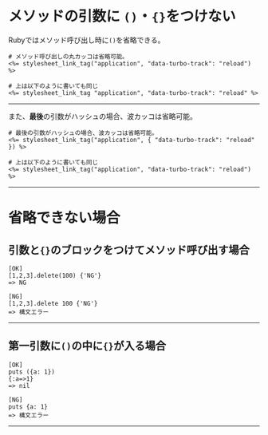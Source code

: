 # メソッドの引数に `()`・`{}`をつけない
Rubyではメソッド呼び出し時に`()`を省略できる。
~~~
# メソッド呼び出しの丸カッコは省略可能。
<%= stylesheet_link_tag("application", "data-turbo-track": "reload") %>

# 上は以下のように書いても同じ
<%= stylesheet_link_tag "application", "data-turbo-track": "reload" %>
~~~
***

また、**最後**の引数がハッシュの場合、波カッコは省略可能。
~~~
# 最後の引数がハッシュの場合、波カッコは省略可能。
<%= stylesheet_link_tag("application", { "data-turbo-track": "reload" }) %>

# 上は以下のように書いても同じ
<%= stylesheet_link_tag("application", "data-turbo-track": "reload") %>
~~~
***

# 省略できない場合
## 引数と`{}`のブロックをつけてメソッド呼び出す場合
~~~
[OK]
[1,2,3].delete(100) {'NG'}
=> NG

[NG]
[1,2,3].delete 100 {'NG'}
=> 構文エラー
~~~
***

## 第一引数に`()`の中に`{}`が入る場合
~~~
[OK]
puts ({a: 1})
{:a=>1}
=> nil

[NG]
puts {a: 1}
=> 構文エラー
~~~
***
